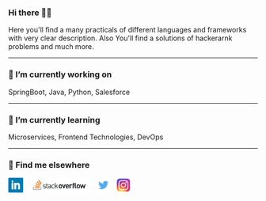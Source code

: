 ### Hi there 👋🎉

Here you'll find a many practicals of different languages and frameworks with very clear description. Also You'll find a solutions of hackerarnk problems and much more.

---
### 🔭 I’m currently working on
SpringBoot, Java, Python, Salesforce

---
### 🌱 I’m currently learning
Microservices, Frontend Technologies, DevOps

---
### 📢 Find me elsewhere
<p align='left'>
   <a href="https://www.linkedin.com/in/deepdalsania/"><img height="30" src="https://raw.githubusercontent.com/deepdalsania/deepdalsania/master/Linkedin.png?raw=true"></a>&nbsp;&nbsp;
<a href="https://stackoverflow.com/users/13351822/deep-dalsania"><img height="30" src="https://raw.githubusercontent.com/deepdalsania/deepdalsania/master/stackoverflow.png?raw=true"></a>&nbsp;&nbsp;
<a href="https://twitter.com/DalsaniaDd"><img height="30" src="https://raw.githubusercontent.com/deepdalsania/deepdalsania/master/twitter.png?raw=true"></a>&nbsp;&nbsp;
 <a href="https://www.instagram.com/deepdalsania/"><img height="30" src="https://raw.githubusercontent.com/deepdalsania/deepdalsania/master/instagram.png?raw=true"></a>&nbsp;&nbsp;
 </p>
